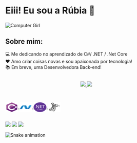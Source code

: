 # Eiii! Eu sou a Rúbia 👋

<img height="400px" width="800px" align="center" alt= "Computer Girl" src="https://1.bp.blogspot.com/-uxg2kITl60Q/YJs2yOP2XVI/AAAAAAAAHsM/NI2eg6_AbiQsau4u5YmkwzXQDtON4LPmgCLcBGAsYHQ/s1200/7ac71e72373b0fb270b3a6d72e44eea3.gif"/>

## Sobre mim:
💻 Me dedicando no aprendizado de C#/ .NET / .Net Core<br>
❤ Amo criar coisas novas e sou apaixonada por tecnologia! <br>
📚 Em breve, uma Desenvolvedora Back-end!
##

<div align="center">
  <a href="https://github.com/mrsiilva">
  <img height="150em" src="https://github-readme-stats.vercel.app/api?username=mrsiilva&show_icons=true&theme=dracula&include_all_commits=true&count_private=true"/>
  <img height="150em" src="https://github-readme-stats.vercel.app/api/top-langs/?username=mrsiilva&layout=compact&langs_count=7&theme=dracula"/>
</div>
  
##
  
<div style="display: inline_block"><br>
  <img align="center" alt="Rubia-csharp" height="30" width="40" src="https://raw.githubusercontent.com/devicons/devicon/master/icons/csharp/csharp-original.svg">
  <img align="center" alt="rubia-dotnet" height="30" width="40" src="https://raw.githubusercontent.com/devicons/devicon/master/icons/dot-net/dot-net-original.svg">
  <img align="center" alt="rubia-dotnetcore" height="30" width="40" src="https://raw.githubusercontent.com/devicons/devicon/master/icons/dotnetcore/dotnetcore-original.svg">
  <img align="center" alt="Rubia-Js" height="30" width="40" src="https://raw.githubusercontent.com/devicons/devicon/master/icons/microsoftsqlserver/microsoftsqlserver-plain.svg">
</div>

##
  
<div>
  <a href="https://instagram.com/maru_silv" target="_blank"><img src="https://img.shields.io/badge/-Instagram-%23E4405F?style=for-the-badge&logo=instagram&logoColor=white" target="_blank"></a>
  <a href = "mailto:mrsiilva2@gmail.com"><img src="https://img.shields.io/badge/-Gmail-%23333?style=for-the-badge&logo=gmail&logoColor=white" target="_blank"></a>
  <a href="https://www.linkedin.com/in/mariarubiasilva/" target="_blank"><img src="https://img.shields.io/badge/-LinkedIn-%230077B5?style=for-the-badge&logo=linkedin&logoColor=white" target="_blank"></a> 
  
  ![Snake animation](https://github.com/mrsiilva/mrsiilva/blob/output/github-contribution-grid-snake.svg)
  
</div>    
